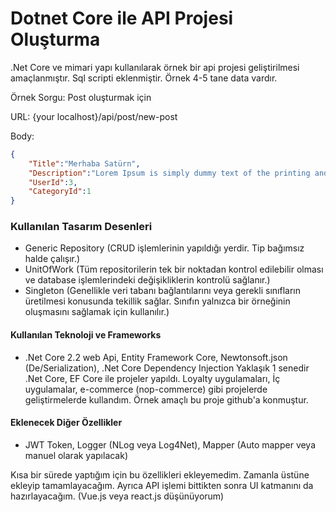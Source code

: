# Dotnet Core ile API Projesi Oluşturma
.Net Core ve mimari yapı kullanılarak örnek bir api projesi geliştirilmesi amaçlanmıştır.
Sql scripti eklenmiştir. Örnek 4-5 tane data vardır.

Örnek Sorgu: Post oluşturmak için

URL: {your localhost}/api/post/new-post

Body:
```json
{
	"Title":"Merhaba Satürn",
	"Description":"Lorem Ipsum is simply dummy text of the printing and typesetting industry. Lorem Ipsum has been the industry's standard dummy text ever since the 1500s, when an unknown printer took a galley of type and scrambled it to make a type specimen book. It has survived not only five centuries, but also the leap into electronic typesetting, remaining essentially unchanged. It was popularised in the 1960s with the release of Letraset sheets containing Lorem Ipsum passages, and more recently with desktop publishing software like Aldus PageMaker including versions of Lorem Ipsum.",
	"UserId":3,
	"CategoryId":1
}
```


### Kullanılan Tasarım Desenleri
- Generic Repository (CRUD işlemlerinin yapıldığı yerdir. Tip bağımsız halde çalışır.)
- UnitOfWork (Tüm repositorilerin tek bir noktadan kontrol edilebilir olması ve database işlemlerindeki değişikliklerin kontrolü sağlanır.)
- Singleton (Genellikle veri tabanı bağlantılarını veya gerekli sınıfların üretilmesi konusunda tekillik sağlar. Sınıfın yalnızca bir örneğinin oluşmasını sağlamak için kullanılır.)

#### Kullanılan Teknoloji ve Frameworks
- .Net Core 2.2 web Api, Entity Framework Core, Newtonsoft.json (De/Serialization), .Net Core Dependency Injection
Yaklaşık 1 senedir .Net Core, EF Core ile projeler yapıldı. Loyalty uygulamaları, İç uygulamalar, e-commerce (nop-commerce) gibi projelerde geliştirmelerde kullandım. Örnek amaçlı bu proje github'a konmuştur.

#### Eklenecek Diğer Özellikler
- JWT Token, Logger (NLog veya Log4Net), Mapper (Auto mapper veya manuel olarak yapılacak)

Kısa bir sürede yaptığım için bu özellikleri ekleyemedim. Zamanla üstüne ekleyip tamamlayacağım. 
Ayrıca API işlemi bittikten sonra UI katmanını da hazırlayacağım. (Vue.js veya react.js düşünüyorum)
